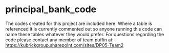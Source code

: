 # principal_bank_code
The codes created for this project are included here. Where a table is referenced it is currently commented out so anyone running this code can name these tables whatever they would prefer.
For questions regarding the code please contact any member of team puffin at:
https://kubrickgroup.sharepoint.com/sites/DP05-Team2
